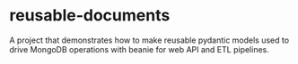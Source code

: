 # reusable-documents
A project that demonstrates how to make reusable pydantic models used to drive MongoDB operations with beanie for web API and ETL pipelines.
